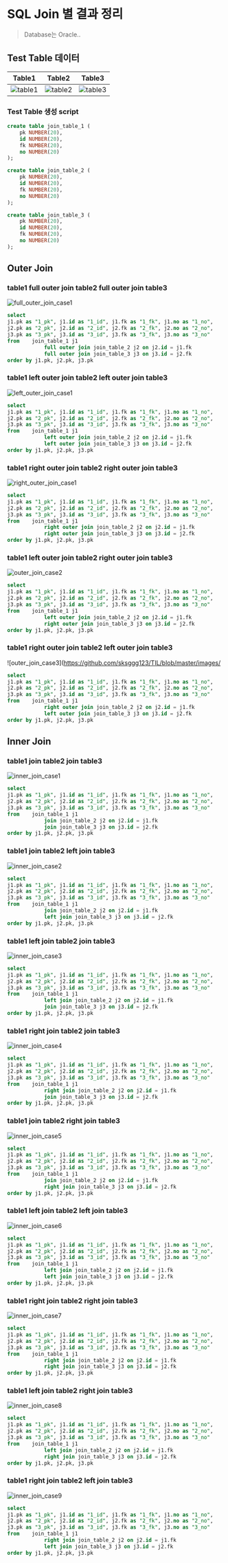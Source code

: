 # SQL Join 별 결과 정리

> Database는 Oracle..

## Test Table 데이터

|Table1|Table2|Table3|
|-|-|-|
|![table1](https://github.com/sksggg123/TIL/blob/master/images/SQL_TABLE_1.PNG)|![table2](https://github.com/sksggg123/TIL/blob/master/images/SQL_TABLE_2.PNG)|![table3](https://github.com/sksggg123/TIL/blob/master/images/SQL_TABLE_3.PNG)|

### Test Table 생성 script
```sql
create table join_table_1 (
    pk NUMBER(20), 
    id NUMBER(20), 
    fk NUMBER(20),
    no NUMBER(20)
);

create table join_table_2 (
    pk NUMBER(20), 
    id NUMBER(20), 
    fk NUMBER(20),
    no NUMBER(20)
);

create table join_table_3 (
    pk NUMBER(20), 
    id NUMBER(20), 
    fk NUMBER(20),
    no NUMBER(20)
);
```

## Outer Join

### table1 full outer join table2 full outer join table3

![full_outer_join_case1](https://github.com/sksggg123/TIL/blob/master/images/full_outer_join_case1.PNG)

```sql
select  
j1.pk as "1_pk", j1.id as "1_id", j1.fk as "1_fk", j1.no as "1_no",
j2.pk as "2_pk", j2.id as "2_id", j2.fk as "2_fk", j2.no as "2_no",
j3.pk as "3_pk", j3.id as "3_id", j3.fk as "3_fk", j3.no as "3_no"
from    join_table_1 j1
            full outer join join_table_2 j2 on j2.id = j1.fk
            full outer join join_table_3 j3 on j3.id = j2.fk
order by j1.pk, j2.pk, j3.pk
```

### table1 left outer join table2 left outer join table3

![left_outer_join_case1](https://github.com/sksggg123/TIL/blob/master/images/left_outer_join_case1.PNG)

```sql
select  
j1.pk as "1_pk", j1.id as "1_id", j1.fk as "1_fk", j1.no as "1_no",
j2.pk as "2_pk", j2.id as "2_id", j2.fk as "2_fk", j2.no as "2_no",
j3.pk as "3_pk", j3.id as "3_id", j3.fk as "3_fk", j3.no as "3_no"
from    join_table_1 j1
            left outer join join_table_2 j2 on j2.id = j1.fk
            left outer join join_table_3 j3 on j3.id = j2.fk
order by j1.pk, j2.pk, j3.pk
```

### table1 right outer join table2 right outer join table3

![right_outer_join_case1](https://github.com/sksggg123/TIL/blob/master/images/right_outer_join_case1.PNG)

```sql
select  
j1.pk as "1_pk", j1.id as "1_id", j1.fk as "1_fk", j1.no as "1_no",
j2.pk as "2_pk", j2.id as "2_id", j2.fk as "2_fk", j2.no as "2_no",
j3.pk as "3_pk", j3.id as "3_id", j3.fk as "3_fk", j3.no as "3_no"
from    join_table_1 j1
            right outer join join_table_2 j2 on j2.id = j1.fk
            right outer join join_table_3 j3 on j3.id = j2.fk
order by j1.pk, j2.pk, j3.pk
```

### table1 left outer join table2 right outer join table3

![outer_join_case2](https://github.com/sksggg123/TIL/blob/master/images/outer_join_case2.PNG)

```sql
select  
j1.pk as "1_pk", j1.id as "1_id", j1.fk as "1_fk", j1.no as "1_no",
j2.pk as "2_pk", j2.id as "2_id", j2.fk as "2_fk", j2.no as "2_no",
j3.pk as "3_pk", j3.id as "3_id", j3.fk as "3_fk", j3.no as "3_no"
from    join_table_1 j1
            left outer join join_table_2 j2 on j2.id = j1.fk
            right outer join join_table_3 j3 on j3.id = j2.fk
order by j1.pk, j2.pk, j3.pk
```

### table1 right outer join table2 left outer join table3

![outer_join_case3](https://github.com/sksggg123/TIL/blob/master/images/

```sql
select  
j1.pk as "1_pk", j1.id as "1_id", j1.fk as "1_fk", j1.no as "1_no",
j2.pk as "2_pk", j2.id as "2_id", j2.fk as "2_fk", j2.no as "2_no",
j3.pk as "3_pk", j3.id as "3_id", j3.fk as "3_fk", j3.no as "3_no"
from    join_table_1 j1
            right outer join join_table_2 j2 on j2.id = j1.fk
            left outer join join_table_3 j3 on j3.id = j2.fk
order by j1.pk, j2.pk, j3.pk
```

## Inner Join

### table1 join table2 join table3

![inner_join_case1](https://github.com/sksggg123/TIL/blob/master/images/inner_join_case1.PNG)

```sql
select  
j1.pk as "1_pk", j1.id as "1_id", j1.fk as "1_fk", j1.no as "1_no",
j2.pk as "2_pk", j2.id as "2_id", j2.fk as "2_fk", j2.no as "2_no",
j3.pk as "3_pk", j3.id as "3_id", j3.fk as "3_fk", j3.no as "3_no"
from    join_table_1 j1
            join join_table_2 j2 on j2.id = j1.fk
            join join_table_3 j3 on j3.id = j2.fk
order by j1.pk, j2.pk, j3.pk
```

### table1 join table2 left join table3

![inner_join_case2](https://github.com/sksggg123/TIL/blob/master/images/inner_join_case2.PNG)

```sql
select  
j1.pk as "1_pk", j1.id as "1_id", j1.fk as "1_fk", j1.no as "1_no",
j2.pk as "2_pk", j2.id as "2_id", j2.fk as "2_fk", j2.no as "2_no",
j3.pk as "3_pk", j3.id as "3_id", j3.fk as "3_fk", j3.no as "3_no"
from    join_table_1 j1
            join join_table_2 j2 on j2.id = j1.fk
            left join join_table_3 j3 on j3.id = j2.fk
order by j1.pk, j2.pk, j3.pk
```

### table1 left join table2 join table3

![inner_join_case3](https://github.com/sksggg123/TIL/blob/master/images/inner_join_case3.PNG)

```sql
select  
j1.pk as "1_pk", j1.id as "1_id", j1.fk as "1_fk", j1.no as "1_no",
j2.pk as "2_pk", j2.id as "2_id", j2.fk as "2_fk", j2.no as "2_no",
j3.pk as "3_pk", j3.id as "3_id", j3.fk as "3_fk", j3.no as "3_no"
from    join_table_1 j1
            left join join_table_2 j2 on j2.id = j1.fk
            join join_table_3 j3 on j3.id = j2.fk
order by j1.pk, j2.pk, j3.pk
```

### table1 right join table2 join table3

![inner_join_case4](https://github.com/sksggg123/TIL/blob/master/images/inner_join_case4.PNG)

```sql
select  
j1.pk as "1_pk", j1.id as "1_id", j1.fk as "1_fk", j1.no as "1_no",
j2.pk as "2_pk", j2.id as "2_id", j2.fk as "2_fk", j2.no as "2_no",
j3.pk as "3_pk", j3.id as "3_id", j3.fk as "3_fk", j3.no as "3_no"
from    join_table_1 j1
            right join join_table_2 j2 on j2.id = j1.fk
            join join_table_3 j3 on j3.id = j2.fk
order by j1.pk, j2.pk, j3.pk
```

### table1 join table2 right join table3

![inner_join_case5](https://github.com/sksggg123/TIL/blob/master/images/inner_join_case5.PNG)

```sql
select  
j1.pk as "1_pk", j1.id as "1_id", j1.fk as "1_fk", j1.no as "1_no",
j2.pk as "2_pk", j2.id as "2_id", j2.fk as "2_fk", j2.no as "2_no",
j3.pk as "3_pk", j3.id as "3_id", j3.fk as "3_fk", j3.no as "3_no"
from    join_table_1 j1
            join join_table_2 j2 on j2.id = j1.fk
            right join join_table_3 j3 on j3.id = j2.fk
order by j1.pk, j2.pk, j3.pk
```

### table1 left join table2 left join table3

![inner_join_case6](https://github.com/sksggg123/TIL/blob/master/images/inner_join_case6.PNG)

```sql
select  
j1.pk as "1_pk", j1.id as "1_id", j1.fk as "1_fk", j1.no as "1_no",
j2.pk as "2_pk", j2.id as "2_id", j2.fk as "2_fk", j2.no as "2_no",
j3.pk as "3_pk", j3.id as "3_id", j3.fk as "3_fk", j3.no as "3_no"
from    join_table_1 j1
            left join join_table_2 j2 on j2.id = j1.fk
            left join join_table_3 j3 on j3.id = j2.fk
order by j1.pk, j2.pk, j3.pk
```

### table1 right join table2 right join table3

![inner_join_case7](https://github.com/sksggg123/TIL/blob/master/images/inner_join_case7.PNG)

```sql
select  
j1.pk as "1_pk", j1.id as "1_id", j1.fk as "1_fk", j1.no as "1_no",
j2.pk as "2_pk", j2.id as "2_id", j2.fk as "2_fk", j2.no as "2_no",
j3.pk as "3_pk", j3.id as "3_id", j3.fk as "3_fk", j3.no as "3_no"
from    join_table_1 j1
            right join join_table_2 j2 on j2.id = j1.fk
            right join join_table_3 j3 on j3.id = j2.fk
order by j1.pk, j2.pk, j3.pk
```

### table1 left join table2 right join table3

![inner_join_case8](https://github.com/sksggg123/TIL/blob/master/images/inner_join_case8.PNG)

```sql
select  
j1.pk as "1_pk", j1.id as "1_id", j1.fk as "1_fk", j1.no as "1_no",
j2.pk as "2_pk", j2.id as "2_id", j2.fk as "2_fk", j2.no as "2_no",
j3.pk as "3_pk", j3.id as "3_id", j3.fk as "3_fk", j3.no as "3_no"
from    join_table_1 j1
            left join join_table_2 j2 on j2.id = j1.fk
            right join join_table_3 j3 on j3.id = j2.fk
order by j1.pk, j2.pk, j3.pk
```

### table1 right join table2 left join table3

![inner_join_case9](https://github.com/sksggg123/TIL/blob/master/images/inner_join_case9.PNG)

```sql
select  
j1.pk as "1_pk", j1.id as "1_id", j1.fk as "1_fk", j1.no as "1_no",
j2.pk as "2_pk", j2.id as "2_id", j2.fk as "2_fk", j2.no as "2_no",
j3.pk as "3_pk", j3.id as "3_id", j3.fk as "3_fk", j3.no as "3_no"
from    join_table_1 j1
            right join join_table_2 j2 on j2.id = j1.fk
            left join join_table_3 j3 on j3.id = j2.fk
order by j1.pk, j2.pk, j3.pk
```